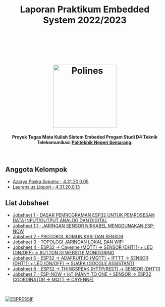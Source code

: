 

<h1 align="center">
  <br>
  Laporan Praktikum Embedded System 2022/2023
  <p>&nbsp;</p>
  <br>
  <a href="https://main.polines.ac.id/"><img src="https://upload.wikimedia.org/wikipedia/commons/f/f6/Logo-Polines-96dpi-200px.png" alt="Polines" width="200"></a>
  <br>
</h1>

<h4 align="center">Proyek Tugas Mata Kuliah Sistem Embeded Progam Studi D4 Teknik Telekomunikasi <a href="https://main.polines.ac.id/en_us/" target="_blank">Politeknik Negeri Semarang</a>.</h4>
<p>&nbsp;</p>

## Anggota Kelompok

- [Azarya Paska Saputra - 4.31.20.0.05](https://github.com/azpaska)
- [Laurensius Liquori - 4.31.20.0.13](https://github.com/llaurensius)

## List Jobsheet

 - [Jobsheet 1 - DASAR PEMROGRAMAN ESP32 UNTUK PEMROSESAN DATA INPUT/OUTPUT ANALOG DAN DIGITAL](https://github.com/llaurensius/pratikum-sistemembeded-2223/tree/main/jobsheet-1)
 - [Jobsheet 1.1 - JARINGAN SENSOR NIRKABEL MENGGUNAKAN ESP-NOW](https://github.com/llaurensius/pratikum-sistemembeded-2223/tree/main/jobsheet-1.1)
 - [Jobsheet 2 - PROTOKOL KOMUNIKASI DAN SENSOR](https://github.com/llaurensius/pratikum-sistemembeded-2223/tree/main/jobsheet-2)
 - [Jobsheet 3 - TOPOLOGI JARINGAN LOKAL DAN WIFI](https://github.com/llaurensius/pratikum-sistemembeded-2223/tree/main/jobsheet-3)
 - [Jobsheet 4 - ESP32 -> Cayenne (MQTT) -> SENSOR (DHT11) + LED (ON/OFF) -> BUTTON DI WEBSITE MONITORING](https://github.com/llaurensius/pratikum-sistemembeded-2223/tree/main/jobsheet-4)
 - [Jobsheet 5 - ESP32 -> ADAFRUIT.IO (MQTT) + IFTTT -> SENSOR (DHT11) + LED (ON/OFF) -> SUARA (GOOGLE ASSISTANT)](https://github.com/llaurensius/pratikum-sistemembeded-2223/tree/main/jobsheet-5)
 - [Jobsheet 6 - ESP32 -> THINGSPEAK (HTTP/REST) -> SENSOR (DHT11)](https://github.com/llaurensius/pratikum-sistemembeded-2223/tree/main/jobsheet-6)
 - [Jobsheet 7 - ESP-NOW + IoT (MANY TO ONE + SENSOR -> ESP32 COORDINATOR -> MQTT -> CAYENNE)](https://github.com/llaurensius/pratikum-sistemembeded-2223/tree/main/jobsheet-7)
 
 <p>&nbsp;</p> 

[![ESPRESSIF](https://www.espressif.com/sites/all/themes/espressif/logo-black.svg)](https://www.espressif.com/en/products/socs/esp32)
